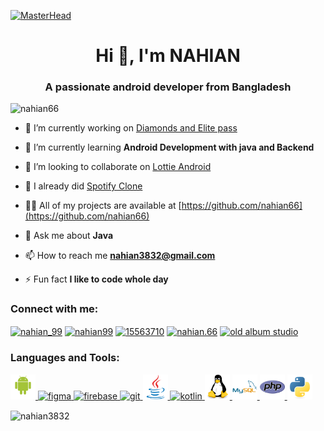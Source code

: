 [![MasterHead](https://1.bp.blogspot.com/-7A4WynwLsMw/XbBpCXG8fHI/AAAAAAAAMt4/uOa1bpLskYgrwGbllhSu2SDj_Mig8SXJQCLcBGAsYHQ/s1600/2000_600px.gif)](https://crisisstudio.com)

<h1 align="center">Hi 👋, I'm NAHIAN</h1>
<h3 align="center">A passionate android developer from Bangladesh</h3>


<p align="left"> <img src="https://komarev.com/ghpvc/?username=nahian66&label=Profile%20views&color=0e75b6&style=flat" alt="nahian66" /> </p>

- 🔭 I’m currently working on [Diamonds and Elite pass]([https://github.com/nahian66/diamondsandelitepass])

- 🌱 I’m currently learning **Android Development with java and Backend**

- 👯 I’m looking to collaborate on [Lottie Android](https://github.com/airbnb/lottie-android)

- 🤝 I already did [Spotify Clone](https://github.com/nahian66/Spotify-Clone)

- 👨‍💻 All of my projects are available at [https://github.com/nahian66](https://github.com/nahian66)

- 💬 Ask me about **Java**

- 📫 How to reach me **nahian3832@gmail.com**

- ⚡ Fun fact **I like to code whole day**

<h3 align="left">Connect with me:</h3>
<p align="left">
<a href="https://twitter.com/nahian_99" target="blank"><img align="center" src="https://raw.githubusercontent.com/rahuldkjain/github-profile-readme-generator/master/src/images/icons/Social/twitter.svg" alt="nahian_99" height="30" width="40" /></a>
<a href="https://linkedin.com/in/nahian99" target="blank"><img align="center" src="https://raw.githubusercontent.com/rahuldkjain/github-profile-readme-generator/master/src/images/icons/Social/linked-in-alt.svg" alt="nahian99" height="30" width="40" /></a>
<a href="https://stackoverflow.com/users/15563710" target="blank"><img align="center" src="https://raw.githubusercontent.com/rahuldkjain/github-profile-readme-generator/master/src/images/icons/Social/stack-overflow.svg" alt="15563710" height="30" width="40" /></a>
<a href="https://fb.com/nahian.66" target="blank"><img align="center" src="https://raw.githubusercontent.com/rahuldkjain/github-profile-readme-generator/master/src/images/icons/Social/facebook.svg" alt="nahian.66" height="30" width="40" /></a>
<a href="https://www.youtube.com/c/old album studio" target="blank"><img align="center" src="https://raw.githubusercontent.com/rahuldkjain/github-profile-readme-generator/master/src/images/icons/Social/youtube.svg" alt="old album studio" height="30" width="40" /></a>
</p>

<h3 align="left">Languages and Tools:</h3>
<p align="left"> <a href="https://developer.android.com" target="_blank" rel="noreferrer"> <img src="https://raw.githubusercontent.com/devicons/devicon/master/icons/android/android-original-wordmark.svg" alt="android" width="40" height="40"/> </a> <a href="https://www.figma.com/" target="_blank" rel="noreferrer"> <img src="https://www.vectorlogo.zone/logos/figma/figma-icon.svg" alt="figma" width="40" height="40"/> </a> <a href="https://firebase.google.com/" target="_blank" rel="noreferrer"> <img src="https://www.vectorlogo.zone/logos/firebase/firebase-icon.svg" alt="firebase" width="40" height="40"/> </a> <a href="https://git-scm.com/" target="_blank" rel="noreferrer"> <img src="https://www.vectorlogo.zone/logos/git-scm/git-scm-icon.svg" alt="git" width="40" height="40"/> </a> <a href="https://www.java.com" target="_blank" rel="noreferrer"> <img src="https://raw.githubusercontent.com/devicons/devicon/master/icons/java/java-original.svg" alt="java" width="40" height="40"/> </a> <a href="https://kotlinlang.org" target="_blank" rel="noreferrer"> <img src="https://www.vectorlogo.zone/logos/kotlinlang/kotlinlang-icon.svg" alt="kotlin" width="40" height="40"/> </a> <a href="https://www.linux.org/" target="_blank" rel="noreferrer"> <img src="https://raw.githubusercontent.com/devicons/devicon/master/icons/linux/linux-original.svg" alt="linux" width="40" height="40"/> </a> <a href="https://www.mysql.com/" target="_blank" rel="noreferrer"> <img src="https://raw.githubusercontent.com/devicons/devicon/master/icons/mysql/mysql-original-wordmark.svg" alt="mysql" width="40" height="40"/> </a> <a href="https://www.php.net" target="_blank" rel="noreferrer"> <img src="https://raw.githubusercontent.com/devicons/devicon/master/icons/php/php-original.svg" alt="php" width="40" height="40"/> </a> <a href="https://www.python.org" target="_blank" rel="noreferrer"> <img src="https://raw.githubusercontent.com/devicons/devicon/master/icons/python/python-original.svg" alt="python" width="40" height="40"/> </a> </p>

<p><img align="center" src="https://github-readme-streak-stats.herokuapp.com/?user=nahian3832&" alt="nahian3832" /></p>

